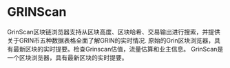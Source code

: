 # GRINScan


GrinScan区块链浏览器支持从区块高度、区块哈希、交易输出进行搜索，并提供关于GRIN币五种数据表格全面了解GRIN的实时情况.
原始的Grin区块浏览器，具有最新区块的实时提要。检查‎Grinscan‎‎估值，流量估算和业主信息。
GrinScan‎是一个区块浏览器，具有最新区块的实时提要。
